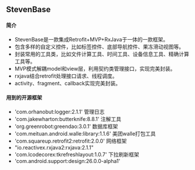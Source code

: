 ##  StevenBase
#### 简介
- StevenBase是一款集成Retrofit+MVP+RxJava于一体的一款框架。
- 包含多样的自定义控件，比如标签控件、底部导航控件、果冻滑动视图等。
- 封装常用的工具类，比如文件计算工具、时间工具、设备信息工具、精确计算工具等。
- MVP模式解耦model和view层，利用契约类管理接口，实现完美封装。
- rxjava结合retrofit处理接口请求、线程调度。
- activity、fragment、callback实现完美封装。

#### 用到的开源框架
- 'com.orhanobut:logger:2.1.1' 管理日志
- 'com.jakewharton:butterknife:8.8.1' 注解工具
- 'org.greenrobot:greendao:3.0.1'  数据库框架
- 'com.meituan.android.walle:library:1.1.6'   美团walle打包工具
- 'com.squareup.retrofit2:retrofit:2.0.0'  网络框架
- "io.reactivex.rxjava2:rxjava:2.1.1" 
- 'com.lcodecorex:tkrefreshlayout:1.0.7' 下拉刷新框架
- 'com.android.support:design:26.0.0-alpha1' 

